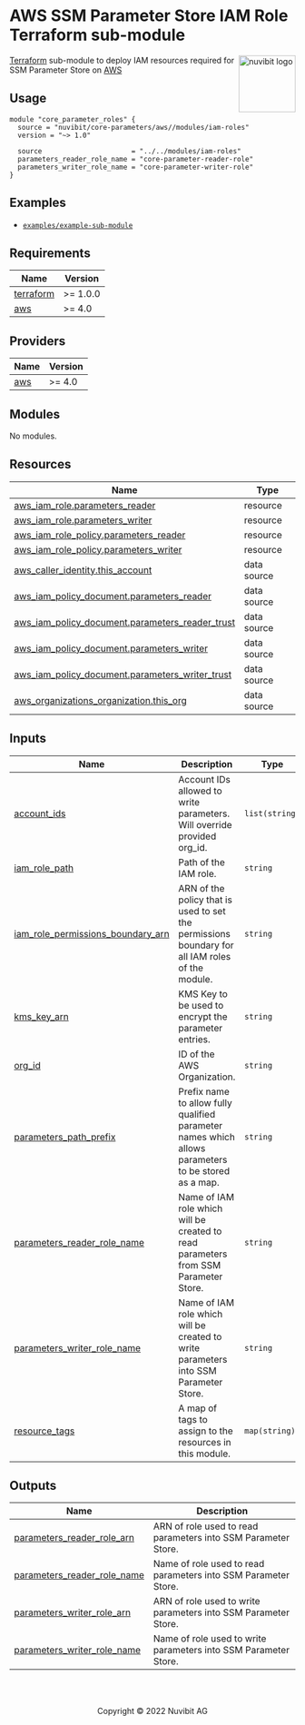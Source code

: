 # AWS SSM Parameter Store IAM Role Terraform sub-module

<!-- LOGO -->
<a href="https://nuvibit.com">
    <img src="https://nuvibit.com/images/logo/logo-nuvibit-badge.png" alt="nuvibit logo" title="nuvibit" align="right" height="100" />
</a>

<!-- DESCRIPTION -->
[Terraform][terraform-url] sub-module to deploy IAM resources required for SSM Parameter Store on [AWS][aws-url]

<!-- USAGE -->
## Usage
```hcl
module "core_parameter_roles" {
  source = "nuvibit/core-parameters/aws//modules/iam-roles"
  version = "~> 1.0"
  
  source                      = "../../modules/iam-roles"
  parameters_reader_role_name = "core-parameter-reader-role"
  parameters_writer_role_name = "core-parameter-writer-role"
}
```

<!-- EXAMPLES -->
## Examples
- [`examples/example-sub-module`][example-complete-url]

<!-- BEGIN_TF_DOCS -->
## Requirements

| Name | Version |
|------|---------|
| <a name="requirement_terraform"></a> [terraform](#requirement\_terraform) | >= 1.0.0 |
| <a name="requirement_aws"></a> [aws](#requirement\_aws) | >= 4.0 |

## Providers

| Name | Version |
|------|---------|
| <a name="provider_aws"></a> [aws](#provider\_aws) | >= 4.0 |

## Modules

No modules.

## Resources

| Name | Type |
|------|------|
| [aws_iam_role.parameters_reader](https://registry.terraform.io/providers/hashicorp/aws/latest/docs/resources/iam_role) | resource |
| [aws_iam_role.parameters_writer](https://registry.terraform.io/providers/hashicorp/aws/latest/docs/resources/iam_role) | resource |
| [aws_iam_role_policy.parameters_reader](https://registry.terraform.io/providers/hashicorp/aws/latest/docs/resources/iam_role_policy) | resource |
| [aws_iam_role_policy.parameters_writer](https://registry.terraform.io/providers/hashicorp/aws/latest/docs/resources/iam_role_policy) | resource |
| [aws_caller_identity.this_account](https://registry.terraform.io/providers/hashicorp/aws/latest/docs/data-sources/caller_identity) | data source |
| [aws_iam_policy_document.parameters_reader](https://registry.terraform.io/providers/hashicorp/aws/latest/docs/data-sources/iam_policy_document) | data source |
| [aws_iam_policy_document.parameters_reader_trust](https://registry.terraform.io/providers/hashicorp/aws/latest/docs/data-sources/iam_policy_document) | data source |
| [aws_iam_policy_document.parameters_writer](https://registry.terraform.io/providers/hashicorp/aws/latest/docs/data-sources/iam_policy_document) | data source |
| [aws_iam_policy_document.parameters_writer_trust](https://registry.terraform.io/providers/hashicorp/aws/latest/docs/data-sources/iam_policy_document) | data source |
| [aws_organizations_organization.this_org](https://registry.terraform.io/providers/hashicorp/aws/latest/docs/data-sources/organizations_organization) | data source |

## Inputs

| Name | Description | Type | Default | Required |
|------|-------------|------|---------|:--------:|
| <a name="input_account_ids"></a> [account\_ids](#input\_account\_ids) | Account IDs allowed to write parameters. Will override provided org\_id. | `list(string)` | <pre>[<br>  "*"<br>]</pre> | no |
| <a name="input_iam_role_path"></a> [iam\_role\_path](#input\_iam\_role\_path) | Path of the IAM role. | `string` | `null` | no |
| <a name="input_iam_role_permissions_boundary_arn"></a> [iam\_role\_permissions\_boundary\_arn](#input\_iam\_role\_permissions\_boundary\_arn) | ARN of the policy that is used to set the permissions boundary for all IAM roles of the module. | `string` | `null` | no |
| <a name="input_kms_key_arn"></a> [kms\_key\_arn](#input\_kms\_key\_arn) | KMS Key to be used to encrypt the parameter entries. | `string` | `null` | no |
| <a name="input_org_id"></a> [org\_id](#input\_org\_id) | ID of the AWS Organization. | `string` | `null` | no |
| <a name="input_parameters_path_prefix"></a> [parameters\_path\_prefix](#input\_parameters\_path\_prefix) | Prefix name to allow fully qualified parameter names which allows parameters to be stored as a map. | `string` | `"/foundation"` | no |
| <a name="input_parameters_reader_role_name"></a> [parameters\_reader\_role\_name](#input\_parameters\_reader\_role\_name) | Name of IAM role which will be created to read parameters from SSM Parameter Store. | `string` | `"core-parameter-reader-role"` | no |
| <a name="input_parameters_writer_role_name"></a> [parameters\_writer\_role\_name](#input\_parameters\_writer\_role\_name) | Name of IAM role which will be created to write parameters into SSM Parameter Store. | `string` | `"core-parameter-writer-role"` | no |
| <a name="input_resource_tags"></a> [resource\_tags](#input\_resource\_tags) | A map of tags to assign to the resources in this module. | `map(string)` | `{}` | no |

## Outputs

| Name | Description |
|------|-------------|
| <a name="output_parameters_reader_role_arn"></a> [parameters\_reader\_role\_arn](#output\_parameters\_reader\_role\_arn) | ARN of role used to read parameters into SSM Parameter Store. |
| <a name="output_parameters_reader_role_name"></a> [parameters\_reader\_role\_name](#output\_parameters\_reader\_role\_name) | Name of role used to read parameters into SSM Parameter Store. |
| <a name="output_parameters_writer_role_arn"></a> [parameters\_writer\_role\_arn](#output\_parameters\_writer\_role\_arn) | ARN of role used to write parameters into SSM Parameter Store. |
| <a name="output_parameters_writer_role_name"></a> [parameters\_writer\_role\_name](#output\_parameters\_writer\_role\_name) | Name of role used to write parameters into SSM Parameter Store. |
<!-- END_TF_DOCS -->

<!-- COPYRIGHT -->
<br />
<br />
<p align="center">Copyright &copy; 2022 Nuvibit AG</p>

<!-- MARKDOWN LINKS & IMAGES -->
[nuvibit-shield]: https://img.shields.io/badge/maintained%20by-nuvibit.com-%235849a6.svg?style=flat&color=1c83ba
[nuvibit-url]: https://nuvibit.com
[terraform-version-shield]: https://img.shields.io/badge/tf-%3E%3D0.15.0-blue.svg?style=flat&color=blueviolet
[terraform-version-url]: https://www.terraform.io/upgrade-guides/0-15.html
[release-shield]: https://img.shields.io/github/v/release/nuvibit/terraform-aws-core-parameters?style=flat&color=success
[architecture-png]: https://github.com/nuvibit/terraform-aws-core-parameters/blob/main/docs/architecture.png?raw=true
[release-url]: https://github.com/nuvibit/terraform-aws-core-parameters/releases
[contributors-url]: https://github.com/nuvibit/terraform-aws-core-parameters/graphs/contributors
[license-url]: https://github.com/nuvibit/terraform-aws-core-parameters/tree/main/LICENSE
[terraform-url]: https://www.terraform.io
[aws-url]: https://aws.amazon.com
[example-complete-url]: https://github.com/nuvibit/terraform-aws-core-parameters/tree/main/examples/complete

